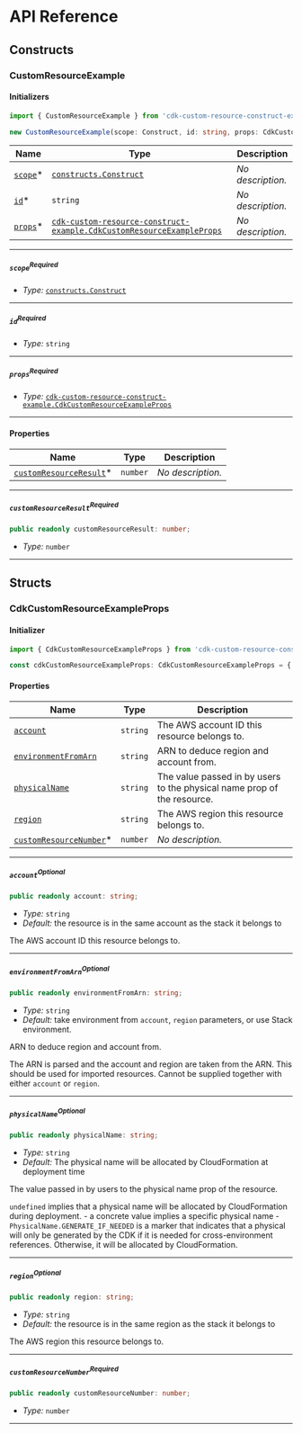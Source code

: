# API Reference <a name="API Reference" id="api-reference"></a>

## Constructs <a name="Constructs" id="constructs"></a>

### CustomResourceExample <a name="cdk-custom-resource-construct-example.CustomResourceExample" id="cdkcustomresourceconstructexamplecustomresourceexample"></a>

#### Initializers <a name="cdk-custom-resource-construct-example.CustomResourceExample.Initializer" id="cdkcustomresourceconstructexamplecustomresourceexampleinitializer"></a>

```typescript
import { CustomResourceExample } from 'cdk-custom-resource-construct-example'

new CustomResourceExample(scope: Construct, id: string, props: CdkCustomResourceExampleProps)
```

| **Name** | **Type** | **Description** |
| --- | --- | --- |
| [`scope`](#cdkcustomresourceconstructexamplecustomresourceexampleparameterscope)<span title="Required">*</span> | [`constructs.Construct`](#constructs.Construct) | *No description.* |
| [`id`](#cdkcustomresourceconstructexamplecustomresourceexampleparameterid)<span title="Required">*</span> | `string` | *No description.* |
| [`props`](#cdkcustomresourceconstructexamplecustomresourceexampleparameterprops)<span title="Required">*</span> | [`cdk-custom-resource-construct-example.CdkCustomResourceExampleProps`](#cdk-custom-resource-construct-example.CdkCustomResourceExampleProps) | *No description.* |

---

##### `scope`<sup>Required</sup> <a name="cdk-custom-resource-construct-example.CustomResourceExample.parameter.scope" id="cdkcustomresourceconstructexamplecustomresourceexampleparameterscope"></a>

- *Type:* [`constructs.Construct`](#constructs.Construct)

---

##### `id`<sup>Required</sup> <a name="cdk-custom-resource-construct-example.CustomResourceExample.parameter.id" id="cdkcustomresourceconstructexamplecustomresourceexampleparameterid"></a>

- *Type:* `string`

---

##### `props`<sup>Required</sup> <a name="cdk-custom-resource-construct-example.CustomResourceExample.parameter.props" id="cdkcustomresourceconstructexamplecustomresourceexampleparameterprops"></a>

- *Type:* [`cdk-custom-resource-construct-example.CdkCustomResourceExampleProps`](#cdk-custom-resource-construct-example.CdkCustomResourceExampleProps)

---



#### Properties <a name="Properties" id="properties"></a>

| **Name** | **Type** | **Description** |
| --- | --- | --- |
| [`customResourceResult`](#cdkcustomresourceconstructexamplecustomresourceexamplepropertycustomresourceresult)<span title="Required">*</span> | `number` | *No description.* |

---

##### `customResourceResult`<sup>Required</sup> <a name="cdk-custom-resource-construct-example.CustomResourceExample.property.customResourceResult" id="cdkcustomresourceconstructexamplecustomresourceexamplepropertycustomresourceresult"></a>

```typescript
public readonly customResourceResult: number;
```

- *Type:* `number`

---


## Structs <a name="Structs" id="structs"></a>

### CdkCustomResourceExampleProps <a name="cdk-custom-resource-construct-example.CdkCustomResourceExampleProps" id="cdkcustomresourceconstructexamplecdkcustomresourceexampleprops"></a>

#### Initializer <a name="[object Object].Initializer" id="object-objectinitializer"></a>

```typescript
import { CdkCustomResourceExampleProps } from 'cdk-custom-resource-construct-example'

const cdkCustomResourceExampleProps: CdkCustomResourceExampleProps = { ... }
```

#### Properties <a name="Properties" id="properties"></a>

| **Name** | **Type** | **Description** |
| --- | --- | --- |
| [`account`](#cdkcustomresourceconstructexamplecdkcustomresourceexamplepropspropertyaccount) | `string` | The AWS account ID this resource belongs to. |
| [`environmentFromArn`](#cdkcustomresourceconstructexamplecdkcustomresourceexamplepropspropertyenvironmentfromarn) | `string` | ARN to deduce region and account from. |
| [`physicalName`](#cdkcustomresourceconstructexamplecdkcustomresourceexamplepropspropertyphysicalname) | `string` | The value passed in by users to the physical name prop of the resource. |
| [`region`](#cdkcustomresourceconstructexamplecdkcustomresourceexamplepropspropertyregion) | `string` | The AWS region this resource belongs to. |
| [`customResourceNumber`](#cdkcustomresourceconstructexamplecdkcustomresourceexamplepropspropertycustomresourcenumber)<span title="Required">*</span> | `number` | *No description.* |

---

##### `account`<sup>Optional</sup> <a name="cdk-custom-resource-construct-example.CdkCustomResourceExampleProps.property.account" id="cdkcustomresourceconstructexamplecdkcustomresourceexamplepropspropertyaccount"></a>

```typescript
public readonly account: string;
```

- *Type:* `string`
- *Default:* the resource is in the same account as the stack it belongs to

The AWS account ID this resource belongs to.

---

##### `environmentFromArn`<sup>Optional</sup> <a name="cdk-custom-resource-construct-example.CdkCustomResourceExampleProps.property.environmentFromArn" id="cdkcustomresourceconstructexamplecdkcustomresourceexamplepropspropertyenvironmentfromarn"></a>

```typescript
public readonly environmentFromArn: string;
```

- *Type:* `string`
- *Default:* take environment from `account`, `region` parameters, or use Stack environment.

ARN to deduce region and account from.

The ARN is parsed and the account and region are taken from the ARN. This should be used for imported resources.  Cannot be supplied together with either `account` or `region`.

---

##### `physicalName`<sup>Optional</sup> <a name="cdk-custom-resource-construct-example.CdkCustomResourceExampleProps.property.physicalName" id="cdkcustomresourceconstructexamplecdkcustomresourceexamplepropspropertyphysicalname"></a>

```typescript
public readonly physicalName: string;
```

- *Type:* `string`
- *Default:* The physical name will be allocated by CloudFormation at deployment time

The value passed in by users to the physical name prop of the resource.

`undefined` implies that a physical name will be allocated by    CloudFormation during deployment. - a concrete value implies a specific physical name - `PhysicalName.GENERATE_IF_NEEDED` is a marker that indicates that a physical will only be generated    by the CDK if it is needed for cross-environment references. Otherwise, it will be allocated by CloudFormation.

---

##### `region`<sup>Optional</sup> <a name="cdk-custom-resource-construct-example.CdkCustomResourceExampleProps.property.region" id="cdkcustomresourceconstructexamplecdkcustomresourceexamplepropspropertyregion"></a>

```typescript
public readonly region: string;
```

- *Type:* `string`
- *Default:* the resource is in the same region as the stack it belongs to

The AWS region this resource belongs to.

---

##### `customResourceNumber`<sup>Required</sup> <a name="cdk-custom-resource-construct-example.CdkCustomResourceExampleProps.property.customResourceNumber" id="cdkcustomresourceconstructexamplecdkcustomresourceexamplepropspropertycustomresourcenumber"></a>

```typescript
public readonly customResourceNumber: number;
```

- *Type:* `number`

---



